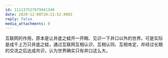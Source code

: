 ```yaml
---
id: 111137527879441340
date: 2020-12-08T20:21:52.000Z
reply: false
media_attachments: 0
---
```


互联网的作用，原本是让井底之蛙开一开眼、见识一下井口以外的世界。可是实际是成千上万只井底之蛙，通过互联网互相认识、互相认同、互相肯定，并经过长期的交流之后达成共识，认为世界确实只有井口这么大。

